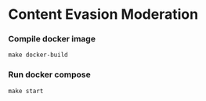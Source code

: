# Content Evasion Moderation


### Compile docker image
```
make docker-build
```

### Run docker compose
```
make start
```